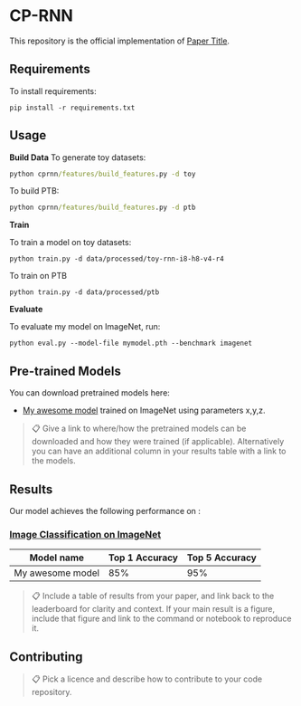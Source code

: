 # CP-RNN

This repository is the official implementation of [Paper Title](https://arxiv.org/abs/2030.12345). 

## Requirements

To install requirements:

```setup
pip install -r requirements.txt
```

## Usage

**Build Data**
To generate toy datasets:
```cmd
python cprnn/features/build_features.py -d toy
```

To build PTB:
```cmd
python cprnn/features/build_features.py -d ptb
```

**Train**

To train a model on toy datasets:
```train
python train.py -d data/processed/toy-rnn-i8-h8-v4-r4  
```

To train on PTB
```train
python train.py -d data/processed/ptb  
```

**Evaluate**

To evaluate my model on ImageNet, run:

```eval
python eval.py --model-file mymodel.pth --benchmark imagenet
```

## Pre-trained Models

You can download pretrained models here:

- [My awesome model](https://drive.google.com/mymodel.pth) trained on ImageNet using parameters x,y,z. 

>📋  Give a link to where/how the pretrained models can be downloaded and how they were trained (if applicable).  Alternatively you can have an additional column in your results table with a link to the models.

## Results

Our model achieves the following performance on :

### [Image Classification on ImageNet](https://paperswithcode.com/sota/image-classification-on-imagenet)

| Model name         | Top 1 Accuracy  | Top 5 Accuracy |
| ------------------ |---------------- | -------------- |
| My awesome model   |     85%         |      95%       |

>📋  Include a table of results from your paper, and link back to the leaderboard for clarity and context. If your main result is a figure, include that figure and link to the command or notebook to reproduce it. 


## Contributing

>📋  Pick a licence and describe how to contribute to your code repository. 
